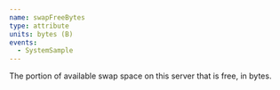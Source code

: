 ```yaml
---
name: swapFreeBytes
type: attribute
units: bytes (B)
events:
  - SystemSample
---
```


The portion of available swap space on this server that is free, in bytes.